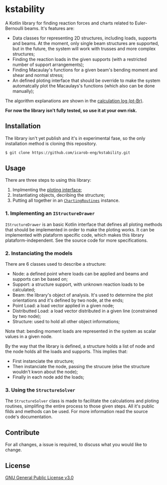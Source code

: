# kstability
A Kotlin library for finding reaction forces and charts related to Euler-Bernoulli beams. It's features are:
- Data classes for representing 2D structures, including loads, supports and beams. At the moment, only single beam structures are supported,
but in the future, the system will work with trusses and more complex structures;
- Finding the reaction loads in the given supports (with a restricted number of support arrangements);
- Finding Macaulay's functions for a given beam's bending moment and shear and normal stress;
- An defined ploting interface that should be override to make the system automatcally plot the Macaulays's functions (which also can be done manually);

The algorithm explanations are shown in the [calculation log (pt-Br)](https://github.com/icarob-eng/kstability/blob/main/memoria_de_calculo.md).

**For now the library isn't fully tested, so use it at your own risk.**

## Installation
The library isn't yet publish and it's in experimental fase, so the only installation method is cloning this repository.

```bash
$ git clone https://github.com/icarob-eng/kstability.git
```

## Usage
There are three steps to using this library:
1. Implmenting the [ploting interface](https://github.com/icarob-eng/kstability/blob/main/src/commonMain/kotlin/com/kstabilty/IStructureDrawer.kt);
2. Instantiating objects, decribing the structure;
3. Putting all together in an [`ChartingRoutines`](https://github.com/icarob-eng/kstability/blob/main/src/commonMain/kotlin/com/kstabilty/ChartingRoutines.kt) instance.

### 1. Implementing an `IStructureDrawer`

`IStructureDrawer` is an basic Kotlin interface that defines all ploting methods that should be implemented in order to make the ploting works. It can be implemented with plataform specific code, which makes this library plataform-independent. See the source code for more specifications.

### 2. Instanciating the models

There are 6 classes used to describe a structure:
- Node: a defined point where loads can be applied and beams and supports can be based on;
- Support: a structure support, with unknown reaction loads to be calculated;
- Beam: the library's object of analysis. It's used to determine the plot orientations and it's defined by two node, at the ends;
- Point Load: a load vector applied in a given node;
- Distributted Load: a load vector distributed in a given line (constrained by two node);
- Structure: used to hold all other object informations;

Note that: bending moment loads are represented in the system as scalar values in a given node.

By the way that the library is defined, a structure holds a list of node and the node holds all the loads and supports. This implies that:
- First instanciate the structure;
- Then instanciate the node, passing the strucure (else the structure wouldn't kwon about the node);
- Finally in each node add the loads;

### 3. Using the `StructureSolver`

The `StructureSolver` class is made to facilitate the calculations and ploting routines, simplifing the entire process to those given steps.
All it's public filds and methods can be used. For more information read the source code's documentation.

## Contribute
For all changes, a issue is required, to discuss what you would like to change.

## License
[GNU General Public License v3.0](https://github.com/icarob-eng/kstability/blob/main/LICENSE)
